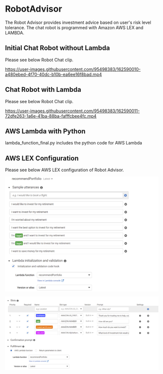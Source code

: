 # RobotAdvisor

The Robot Advisor provides investment advice based on user's risk level tolerance.  The chat robot is programmed with Amazon AWS LEX and LAMBDA.  



## Initial Chat Robot without Lambda

Please see below Robot Chat clip.



https://user-images.githubusercontent.com/95498383/162590010-a480ebed-4f70-40dc-b10b-ea6ee16f8bad.mp4



## Chat Robot with Lambda

Please see below Robot Chat clip.



https://user-images.githubusercontent.com/95498383/162590011-72dfe263-1a6e-41ba-88ba-fafffcbee4fc.mp4


## AWS Lambda with Python

lambda_function_final.py includes the python code for AWS Lambda

## AWS LEX Configuration

Please see below AWS LEX configuration of Robot Advisor.

![lambda_bot_config1](Images/lambda_bot_config1.png)

![lambda_bot_config2](Images/lambda_bot_config2.png)

